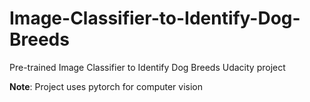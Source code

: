 # Image-Classifier-to-Identify-Dog-Breeds
Pre-trained Image Classifier to Identify Dog Breeds Udacity project

**Note**: Project uses pytorch for computer vision
